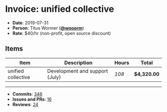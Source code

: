 # Invoice: unified collective

* **Date**: 2019-07-31
* **Person**: Titus Wormer ([**@wooorm**](https://github.com/wooorm))
* **Rate**: $40/hr (non-profit, open source discount)

## Items

| Item               | Description                    | Hours | Total         |
| ------------------ | ------------------------------ | ----- | ------------- |
| unified collective | Development and support (July) | *108* | **$4,320.00** |

***

* **Commits**: [346](https://github.com/search?o=desc\&q=author%3Awooorm+committer-date%3A%222019-07-01..2019-08-01%22\&s=author-date\&type=Commits)
* **Issues and PRs**: [16](https://github.com/search?o=desc\&q=author%3Awooorm+created%3A%222019-07-01..2019-08-01%22\&s=created\&type=Issues)
* **Reviews**: [24](https://github.com/search?o=desc\&q=reviewed-by%3Awooorm+created%3A%222019-07-01..2019-08-01%22\&s=created\&type=Issues)
